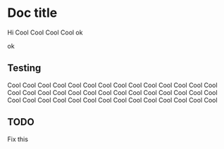 # Doc title

Hi Cool Cool Cool Cool <!--doc-gen wordCount-->ok<!-- end-doc-gen -->

<!--doc-gen TOC -->
ok
<!--end-doc-gen-->

## Testing

Cool Cool Cool Cool Cool Cool Cool Cool Cool Cool Cool Cool Cool Cool Cool Cool Cool Cool Cool Cool Cool 
Cool Cool Cool Cool Cool Cool Cool Cool Cool Cool Cool Cool Cool Cool Cool Cool Cool Cool Cool Cool Cool 

## TODO

Fix this